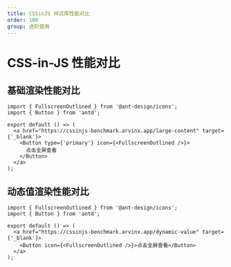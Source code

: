 ```yaml
---
title: CSSinJS 样式库性能对比
order: 100
group: 进阶使用
---
```


# CSS-in-JS 性能对比

## 基础渲染性能对比

```tsx | inline
import { FullscreenOutlined } from '@ant-design/icons';
import { Button } from 'antd';

export default () => (
  <a href="https://cssinjs-benchmark.arvinx.app/large-content" target={'_blank'}>
    <Button type={'primary'} icon={<FullscreenOutlined />}>
      点击全屏查看
    </Button>
  </a>
);
```

<code src="./demos/benchmark/large-content.tsx"></code>

## 动态值渲染性能对比

```tsx | inline
import { FullscreenOutlined } from '@ant-design/icons';
import { Button } from 'antd';

export default () => (
  <a href="https://cssinjs-benchmark.arvinx.app/dynamic-value" target={'_blank'}>
    <Button icon={<FullscreenOutlined />}>点击全屏查看</Button>
  </a>
);
```

<code src="./demos/benchmark/dynamic-value.tsx"></code>
